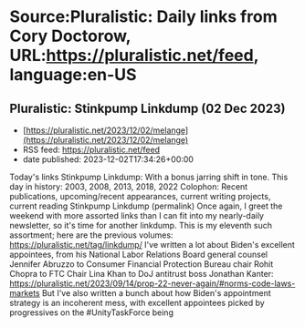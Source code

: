 # Source:Pluralistic: Daily links from Cory Doctorow, URL:https://pluralistic.net/feed, language:en-US

## Pluralistic: Stinkpump Linkdump (02 Dec 2023)
 - [https://pluralistic.net/2023/12/02/melange](https://pluralistic.net/2023/12/02/melange)
 - RSS feed: https://pluralistic.net/feed
 - date published: 2023-12-02T17:34:26+00:00

Today's links Stinkpump Linkdump: With a bonus jarring shift in tone. This day in history: 2003, 2008, 2013, 2018, 2022 Colophon: Recent publications, upcoming/recent appearances, current writing projects, current reading Stinkpump Linkdump (permalink) Once again, I greet the weekend with more assorted links than I can fit into my nearly-daily newsletter, so it's time for another linkdump. This is my eleventh such assortment; here are the previous volumes: https://pluralistic.net/tag/linkdump/ I've written a lot about Biden's excellent appointees, from his National Labor Relations Board general counsel Jennifer Abruzzo to Consumer Financial Protection Bureau chair Rohit Chopra to FTC Chair Lina Khan to DoJ antitrust boss Jonathan Kanter: https://pluralistic.net/2023/09/14/prop-22-never-again/#norms-code-laws-markets But I've also written a bunch about how Biden's appointment strategy is an incoherent mess, with excellent appointees picked by progressives on the #UnityTaskForce being 

